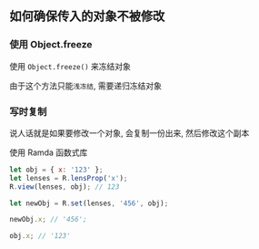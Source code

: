 ## 如何确保传入的对象不被修改

### 使用 Object.freeze

使用 `Object.freeze()` 来冻结对象

由于这个方法只能`浅冻结`, 需要递归冻结对象

### 写时复制

说人话就是如果要修改一个对象, 会复制一份出来, 然后修改这个副本

使用 Ramda 函数式库

```js
let obj = { x: '123' };
let lenses = R.lensProp('x');
R.view(lenses, obj); // 123

let newObj = R.set(lenses, '456', obj);

newObj.x; // '456';

obj.x; // '123'
```
